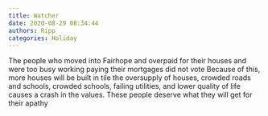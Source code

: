 ```yaml
---
title: Watcher
date: 2020-08-29 08:34:44
authors: Ripp
categories: Holiday
---
```


 The people who moved into Fairhope and overpaid for their houses and were too busy working paying their mortgages did not vote
Because of this, more houses will be built in tile the oversupply of houses, crowded roads and schools, crowded schools, failing utilities, and lower quality of life causes a crash in the values.
These people deserve what they will get for their apathy